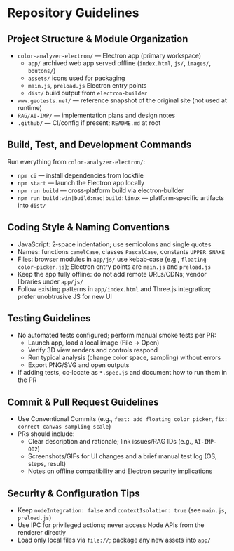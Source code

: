# Repository Guidelines

## Project Structure & Module Organization
- `color-analyzer-electron/` — Electron app (primary workspace)
  - `app/` archived web app served offline (`index.html`, `js/`, `images/`, `boutons/`)
  - `assets/` icons used for packaging
  - `main.js`, `preload.js` Electron entry points
  - `dist/` build output from `electron-builder`
- `www.geotests.net/` — reference snapshot of the original site (not used at runtime)
- `RAG/AI-IMP/` — implementation plans and design notes
- `.github/` — CI/config if present; `README.md` at root

## Build, Test, and Development Commands
Run everything from `color-analyzer-electron/`:
- `npm ci` — install dependencies from lockfile
- `npm start` — launch the Electron app locally
- `npm run build` — cross‑platform build via electron‑builder
- `npm run build:win|build:mac|build:linux` — platform‑specific artifacts into `dist/`

## Coding Style & Naming Conventions
- JavaScript: 2‑space indentation; use semicolons and single quotes
- Names: functions `camelCase`, classes `PascalCase`, constants `UPPER_SNAKE`
- Files: browser modules in `app/js/` use kebab‑case (e.g., `floating-color-picker.js`); Electron entry points are `main.js` and `preload.js`
- Keep the app fully offline: do not add remote URLs/CDNs; vendor libraries under `app/js/`
- Follow existing patterns in `app/index.html` and Three.js integration; prefer unobtrusive JS for new UI

## Testing Guidelines
- No automated tests configured; perform manual smoke tests per PR:
  - Launch app, load a local image (File → Open)
  - Verify 3D view renders and controls respond
  - Run typical analysis (change color space, sampling) without errors
  - Export PNG/SVG and open outputs
- If adding tests, co‑locate as `*.spec.js` and document how to run them in the PR

## Commit & Pull Request Guidelines
- Use Conventional Commits (e.g., `feat: add floating color picker`, `fix: correct canvas sampling scale`)
- PRs should include:
  - Clear description and rationale; link issues/RAG IDs (e.g., `AI-IMP-002`)
  - Screenshots/GIFs for UI changes and a brief manual test log (OS, steps, result)
  - Notes on offline compatibility and Electron security implications

## Security & Configuration Tips
- Keep `nodeIntegration: false` and `contextIsolation: true` (see `main.js`, `preload.js`)
- Use IPC for privileged actions; never access Node APIs from the renderer directly
- Load only local files via `file://`; package any new assets into `app/`
